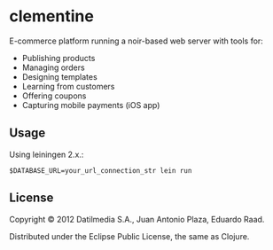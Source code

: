 # clementine

E-commerce platform running a noir-based web server with tools for:
* Publishing products
* Managing orders
* Designing templates
* Learning from customers
* Offering coupons
* Capturing mobile payments (iOS app)

## Usage
Using leiningen 2.x.:

    $DATABASE_URL=your_url_connection_str lein run

## License

Copyright © 2012 Datilmedia S.A., Juan Antonio Plaza, Eduardo Raad.

Distributed under the Eclipse Public License, the same as Clojure.

